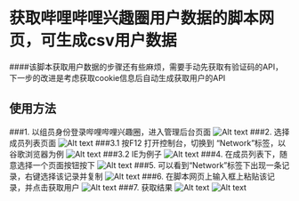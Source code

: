 # 获取哔哩哔哩兴趣圈用户数据的脚本网页，可生成csv用户数据
####该脚本获取用户数据的步骤还有些麻烦，需要手动先获取有验证码的API，下一步的改进是考虑获取cookie信息后自动生成获取用户的API
## 使用方法
###1. 以组员身份登录哔哩哔哩兴趣圈，进入管理后台页面
![Alt text](http://ww2.sinaimg.cn/mw690/97772645jw1f5jzjtinlhj21400m7jvj.jpg)
###2. 选择成员列表页面
![Alt text](http://ww2.sinaimg.cn/large/97772645jw1f5jzju2qnuj208q0jl0sv.jpg)
###3.1 按F12 打开控制台，切换到 “Network”标签，以谷歌浏览器为例
![Alt text](http://ww2.sinaimg.cn/large/97772645jw1f5jzjp2ye4j21400fdq45.jpg)
###3.2 IE为例子
![Alt text](http://ww2.sinaimg.cn/large/97772645jw1f5jzjq0c5zj21400o4gni.jpg)
###4. 在成员列表下，随意选择一个页面按钮按下
![Alt text](http://ww3.sinaimg.cn/mw690/97772645jw1f5jzjqff13j20fw04fwec.jpg)
###5. 可以看到“Network”标签下出现一条记录，右键选择该记录并复制
![Alt text](http://ww3.sinaimg.cn/large/97772645jw1f5jzjs2up0j20nd0d90tt.jpg)
###6. 在脚本网页上输入框上粘贴该记录，并点击获取用户
![Alt text](http://ww3.sinaimg.cn/large/97772645jw1f5jzjuj3jwj21400m7q38.jpg)
###7. 获取结果
![Alt text](http://ww1.sinaimg.cn/large/97772645jw1f5jzjvciqjj21400m7ad7.jpg)
![Alt text](http://ww1.sinaimg.cn/large/97772645jw1f5jzjwa9pyj21400m7djh.jpg)
